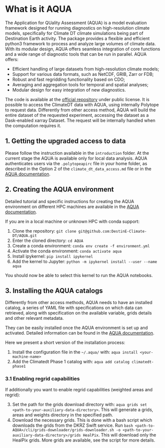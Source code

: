 # What is it AQUA

The Application for QUality Assessment (AQUA) is a model evaluation framework designed for running diagnostics on high-resolution climate models, specifically for Climate DT climate simulations being part of Destination Earth activity. The package provides a flexible and efficient python3 framework to process and analyze large volumes of climate data. With its modular design, AQUA offers seamless integration of core functions and a wide range of diagnostic tools that can be run in parallel. AQUA offers:

- Efficient handling of large datasets from high-resolution climate models;
- Support for various data formats, such as NetCDF, GRIB, Zarr or FDB;
- Robust and fast regridding functionality based on CDO;
- Averaging and aggregation tools for temporal and spatial analyses;
- Modular design for easy integration of new diagnostics. 

The code is available at the [official repository](https://github.com/DestinE-Climate-DT/AQUA) under public license. It is possible to access the ClimateDT data with AQUA, using internally Polytope to request data. Differently from other access method, AQUA will build the entire dataset of the requested experiment, accessing the dataset as a Dask-enabled xarray Dataset. The request will be internally handled when the computation requires it.

## 1. Getting the upgraded access to data

Please follow the instruction available in the `introduction` folder.
At the current stage the AQUA is available only for local data analysis.
AQUA authenticates users via the `.polytopeapirc` file in your home folder, as described in the Option 2 of the `climate_dt_data_access.md` file or in the [AQUA documentation](https://aqua.readthedocs.io/en/latest/advanced_topics.html#polytope-access-to-destination-earth-data).

## 2. Creating the AQUA environment

Detailed tutorial and specific instructions for creating the AQUA environment on different HPC machines are available in the [AQUA documentation](https://aqua.readthedocs.io/en/latest/installation.html).

If you are in a local machine or unknown HPC with conda support:

1. Clone the repository: `git clone git@github.com:DestinE-Climate-DT/AQUA.git`
2. Enter the cloned directory: `cd AQUA`
3. Create a conda environment: `conda env create -f environment.yml`
4. Activate the conda environment: `conda activate aqua`
5. Install ipykernel: `pip install ipykernel`
6. Add the kernel to Jupyter: `python -m ipykernel install --user --name aqua`

You should now be able to select this kernel to run the AQUA notebooks.

## 3. Installing the AQUA catalogs

Differently from other access methods, AQUA needs to have an installed catalog, a series of YAML file with specifications on which data can retrieved, along with specification on the available variable, grids details and other relevant metadata.

They can be easily installed once the AQUA environment is set up and activated. Detailed information can be found in the [AQUA documentation](https://aqua.readthedocs.io/en/latest/aqua_console.html).

Here we present a short version of the installation process:

1. Install the configuration file in the `~/.aqua/` with: `aqua install <your-machine-name>`
2. Add the Climatedt Phase 1 catalog with: `aqua add catalog climatedt-phase1`

### 3.1 Enabling regrid capabilities

If additionally you want to enable regrid capabilities (weighted areas and regrid):

3. Set the path for the grids download directory with: `aqua grids set <path-to-your-auxiliary-data-directory>`. This will generate a grids, areas and weights directory in the specified path.
4. Download the necessary grids. This is done with a bash script which downloads the grids from the DKRZ Swift service.
   Run `bash <path-to-AQUA>/cli/grids-downloader/grids-downloader.sh -o <path-to-your-auxiliary-data-directory>/grids HealPix`. This will download only the HealPix grids. More grids are available, see the script for more details.
